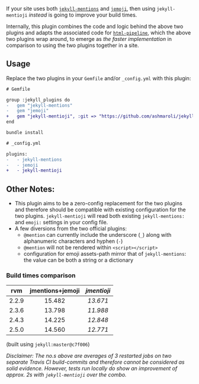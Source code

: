 If your site uses both [`jekyll-mentions`](https://github.com/jekyll/jekyll-mentions) and [`jemoji`](https://github.com/jekyll/jemoji), then
using `jekyll-mentioji` *instead* is going to improve your build times.

Internally, this plugin combines the code and logic behind the above two plugins and adapts the associated code for
[`html-pipeline`](https://github.com/jch/html-pipeline), which the above two plugins wrap around, to emerge as *the faster implementation*
in comparison to using the two plugins together in a site.

## Usage

Replace the two plugins in your `Gemfile` and/or `_config.yml` with this plugin:

```diff
# Gemfile

group :jekyll_plugins do
-   gem "jekyll-mentions"
-   gem "jemoji"
+   gem "jekyll-mentioji", :git => "https://github.com/ashmaroli/jekyll-mentioji.git", :branch => "master"
end
```
```sh
bundle install
```
```diff
# _config.yml

plugins:
-   - jekyll-mentions
-   - jemoji
+   - jekyll-mentioji
```

## Other Notes:

  - This plugin aims to be a zero-config replacement for the two plugins and therefore should be compatible with existing configuration
  for the two plugins. `jekyll-mentioji` will read both existing `jekyll-mentions:` and `emoji:` settings in your config file.
  - A few diversions from the two official plugins:
      - `@mention` can currently include the underscore (`_`) along with alphanumeric characters and hyphen (`-`)
      - `@mention` will not be rendered within `<script></script>`
      - configuration for emoji assets-path mirror that of `jekyll-mentions`: the value can be both a string or a dictionary

### Build times comparison

rvm   | jmentions+jemoji | *jmentioji*
:---: | :----: | :------:
2.2.9 | 15.482 | *13.671*
2.3.6 | 13.798 | *11.988*
2.4.3 | 14.225 | *12.848*
2.5.0 | 14.560 | *12.771*

(built using `jekyll:master@c7f006`)

*Disclaimer: The no.s above are averages of 3 restarted jobs on two separate Travis CI build-commits and therefore cannot be considered as
solid evidence. However, tests run locally do show an improvement of approx. 2s with `jekyll-mentioji` over the combo.*

